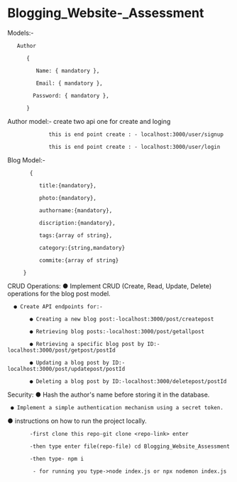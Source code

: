 # Blogging_Website-_Assessment

 Models:-
 
       Author
 
          {

             Name: { mandatory },
 
             Email: { mandatory },
 
            Password: { mandatory },
 
          }
          
 Author model:-
                  create two api one for create and loging
                  
                 this is end point create : - localhost:3000/user/signup
               
                 this is end point create : - localhost:3000/user/login
                 
 Blog Model:-
          
           {

              title:{mandatory},
              
              photo:{mandatory},
              
              authorname:{mandatory},
              
              discription:{mandatory},
              
              tags:{array of string},
              
              category:{string,mandatory}
              
              commite:{array of string}
 
         }






 CRUD Operations:
● Implement CRUD (Create, Read, Update, Delete) operations for the blog
post model.


      ● Create API endpoints for:-

           ● Creating a new blog post:-localhost:3000/post/createpost
           
           ● Retrieving blog posts:-localhost:3000/post/getallpost
           
           ● Retrieving a specific blog post by ID:- localhost:3000/post/getpost/postId
           
           ● Updating a blog post by ID:-localhost:3000/post/updatepost/postId
           
           ● Deleting a blog post by ID:-localhost:3000/deletepost/postId


Security:
      ● Hash the author's name before storing it in the database.
      
     ● Implement a simple authentication mechanism using a secret token.
     


● instructions on how to run the project locally.

           -first clone this repo-git clone <repo-link> enter
           
           -then type enter file(repo-file) cd Blogging_Website_Assessment
           
           -then type- npm i 
           
            - for running you type->node index.js or npx nodemon index.js 
 

 


